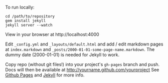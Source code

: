 To run locally:

    cd /path/to/repository
    gem install jekyll
    jekyll server --watch

View in your browser at http://localhost:4000

Edit `_config.yml` and `_layouts/default.html` and add / edit markdown pages at `index.markdown` and `_posts/2000-01-01-some-page-name.markdown`.
The dummy date (2000-01-01) is needed for Jekyll to work.

Copy repo (without git files!) into your project's `gh-pages` branch and push.
Docs will then be available at http://yourname.github.com/yourproject
See [Github Pages](http://pages.github.com) and [Jekyll](http://jekyllrb.com) for more info.

